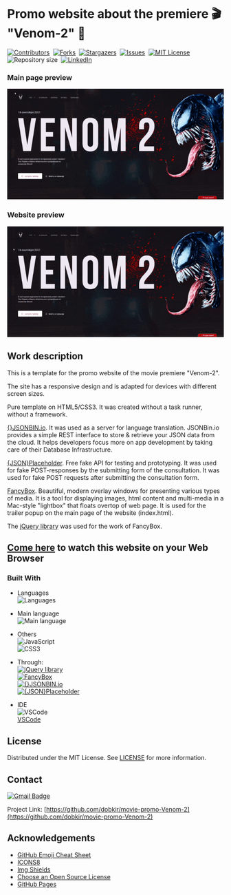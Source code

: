 # Promo website about the premiere :clapper: "Venom-2" :movie_camera:

[![Contributors][contributors-shield]][contributors-url]&nbsp;
[![Forks][forks-shield]][forks-url]&nbsp;
[![Stargazers][stars-shield]][stars-url]&nbsp;
[![Issues][issues-shield]][issues-url]&nbsp;
[![MIT License][license-shield]][license-url]&nbsp;
![Repository size][repo-size-shield]&nbsp;
[![LinkedIn][linkedin-shield]][linkedin-url]

### Main page preview
![Website trailer main page][product-screenshot-main_page]
### Website preview
![Website trailer all pages][product-screenshot-all_pages]

<!-- WORK DESCRIPTION -->
## Work description

This is a template for the promo website of the movie premiere "Venom-2".

The site has a responsive design and is adapted for devices with different screen sizes.

Pure template on HTML5/CSS3. It was created without a task runner, without a framework.

[{}JSONBIN.io](https://jsonbin.io/). It was used as a server for language translation.
JSONBin.io provides a simple REST interface to store & retrieve your JSON data from the cloud. 
It helps developers focus more on app development by taking care of their Database Infrastructure.<br>

[{JSON}Placeholder](https://jsonplaceholder.typicode.com/). Free fake API for testing and prototyping. 
It was used for fake POST-responses by the submitting form of the consultation. 
It was used for fake POST requests after submitting the consultation form.

[FancyBox](https://fancyapps.com/). Beautiful, modern overlay windows for presenting various types of media.
It is a tool for displaying images, html content and multi-media in a Mac-style "lightbox" that floats overtop of web page.
It is used for the trailer popup on the main page of the website (index.html).

The [jQuery library](https://jquery.com/) was used for the work of FancyBox.
<!-- Swiper Slider library is the easy way to create and manage sliders on a website. It uses in this project.<br> 
Link to the Swiper official docs: [https://swiperjs.com/](https://swiperjs.com/)<br> -->

<!-- LINK TO WEBSITE -->
## [Come here](https://dobkir.github.io/movie-promo-Venom-2/) to watch this website on your Web Browser

<!-- TOOLS -->
### Built With

- Languages<br>
![Languages][languages-shield]

- Main language<br>
![Main language][main-language-shield]

- Others<br>
![JavaScript](https://img.shields.io/badge/JavaScript-25.7%25-f1e05a?logo=JavaScript&logoColor=f1e05a&style=for-the-badge)<br>
![CSS3](https://img.shields.io/badge/CSS3-9.1%25-563d7c?logo=CSS3&logoColor=563d7c&style=for-the-badge)

- Through:<br>
[![jQuery library](https://img.shields.io/badge/jQuery-0769AD?style=for-the-badge&logo=jquery&logoColor=white)](https://jquery.com/)<br>
[![FancyBox](https://img.shields.io/badge/FancyBox-00C8B0?style=for-the-badge&logo=FancyBox&logoColor=00C8B0)](https://fancyapps.com/)<br>
[![{}JSONBIN.io](https://img.shields.io/badge/JSONBIN-2568ed?style=for-the-badge&logo=JSONBIN&logoColor=2568ed)](https://jsonbin.io/)<br>
[![{JSON}Placeholder](https://img.shields.io/badge/{JSON}Placeholder-DBEAFE?style=for-the-badge&logo={JSON}Placeholder&logoColor=DBEAFE)](https://jsonplaceholder.typicode.com/)

- IDE<br>
![VSCode](https://img.icons8.com/color/48/000000/visual-studio-code-2019.png)<br>
 [VSCode](https://code.visualstudio.com/)

<!-- LICENSE -->
## License

Distributed under the MIT License. See [LICENSE](LICENSE.txt) for more information.

<!-- CONTACT -->
## Contact

[![Gmail Badge](https://img.shields.io/badge/Gmail-d14836?style=for-the-badge&logo=Gmail&logoColor=white&link=mailto:p.kirillov2020@gmail.com)](mailto:p.kirillov2020@gmail.com)

Project Link: [https://github.com/dobkir/movie-promo-Venom-2](https://github.com/dobkir/movie-promo-Venom-2)

<!-- ACKNOWLEDGEMENTS -->
## Acknowledgements
- [GitHub Emoji Cheat Sheet](https://www.webpagefx.com/tools/emoji-cheat-sheet)
- [ICONS8](https://icons8.com/)
- [Img Shields](https://shields.io)
- [Choose an Open Source License](https://choosealicense.com)
- [GitHub Pages](https://pages.github.com)

<!-- MARKDOWN LINKS & IMAGES -->
<!-- https://www.markdownguide.org/basic-syntax/#reference-style-links -->
[contributors-shield]: https://img.shields.io/github/contributors/dobkir/movie-promo-Venom-2.svg?style=for-the-badge
[contributors-url]: https://github.com/dobkir/movie-promo-Venom-2/graphs/contributors
[forks-shield]: https://img.shields.io/github/forks/dobkir/movie-promo-Venom-2.svg?style=for-the-badge
[forks-url]: https://github.com/dobkir/movie-promo-Venom-2/network/members
[stars-shield]: https://img.shields.io/github/stars/dobkir/movie-promo-Venom-2.svg?style=for-the-badge
[stars-url]: https://github.com/dobkir/movie-promo-Venom-2/stargazers
[issues-shield]: https://img.shields.io/github/issues/dobkir/movie-promo-Venom-2.svg?style=for-the-badge
[issues-url]: https://github.com/dobkir/movie-promo-Venom-2/issues
[license-shield]: https://img.shields.io/github/license/dobkir/movie-promo-Venom-2.svg?style=for-the-badge
[license-url]: https://github.com/dobkir/movie-promo-Venom-2/blob/master/LICENSE.txt
[linkedin-shield]: https://img.shields.io/badge/-LinkedIn-black.svg?style=for-the-badge&logo=linkedin&colorB=555
[linkedin-url]: https://www.linkedin.com/in/pavel-kirillov-dobkir
[repo-size-shield]: https://img.shields.io/github/repo-size/dobkir/movie-promo-Venom-2.svg?style=for-the-badge
[languages-shield]: https://img.shields.io/github/languages/count/dobkir/movie-promo-Venom-2.svg?style=for-the-badge
[main-language-shield]: https://img.shields.io/github/languages/top/dobkir/movie-promo-Venom-2.svg?style=for-the-badge&color=e34c26
[product-screenshot-main_page]: https://github.com/dobkir/trailers/blob/master/venom-2_trailer/venom-2_main.gif
[product-screenshot-all_pages]: https://github.com/dobkir/trailers/blob/master/venom-2_trailer/venom-2_all.gif

<!-- Pages -->

